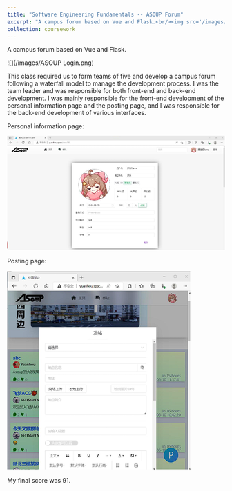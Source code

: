 ```yaml
---
title: "Software Engineering Fundamentals -- ASOUP Forum"
excerpt: "A campus forum based on Vue and Flask.<br/><img src='/images/ASOUP Login.png'>"
collection: coursework
---
```


A campus forum based on Vue and Flask.

![](/images/ASOUP Login.png)

This class required us to form teams of five and develop a campus forum following a waterfall model to manage the development process. I was the team leader and was responsible for both front-end and back-end development. I was mainly responsible for the front-end development of the personal information page and the posting page, and I was responsible for the back-end development of various interfaces.

Personal information page:

![](/images/ASOUP%20Prof.png)

Posting page:

![](/images/ASOUP%20Post.png)

My final score was 91.
